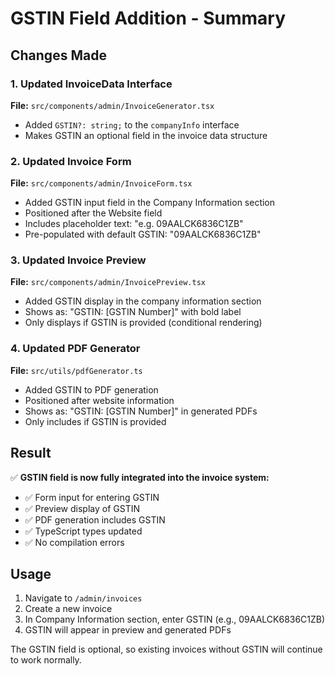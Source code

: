 # GSTIN Field Addition - Summary

## Changes Made

### 1. Updated InvoiceData Interface
**File:** `src/components/admin/InvoiceGenerator.tsx`
- Added `GSTIN?: string;` to the `companyInfo` interface
- Makes GSTIN an optional field in the invoice data structure

### 2. Updated Invoice Form
**File:** `src/components/admin/InvoiceForm.tsx`
- Added GSTIN input field in the Company Information section
- Positioned after the Website field
- Includes placeholder text: "e.g. 09AALCK6836C1ZB"
- Pre-populated with default GSTIN: "09AALCK6836C1ZB"

### 3. Updated Invoice Preview
**File:** `src/components/admin/InvoicePreview.tsx`
- Added GSTIN display in the company information section
- Shows as: "GSTIN: [GSTIN Number]" with bold label
- Only displays if GSTIN is provided (conditional rendering)

### 4. Updated PDF Generator
**File:** `src/utils/pdfGenerator.ts`
- Added GSTIN to PDF generation
- Positioned after website information
- Shows as: "GSTIN: [GSTIN Number]" in generated PDFs
- Only includes if GSTIN is provided

## Result

✅ **GSTIN field is now fully integrated into the invoice system:**
- ✅ Form input for entering GSTIN
- ✅ Preview display of GSTIN
- ✅ PDF generation includes GSTIN
- ✅ TypeScript types updated
- ✅ No compilation errors

## Usage

1. Navigate to `/admin/invoices`
2. Create a new invoice
3. In Company Information section, enter GSTIN (e.g., 09AALCK6836C1ZB)
4. GSTIN will appear in preview and generated PDFs

The GSTIN field is optional, so existing invoices without GSTIN will continue to work normally.